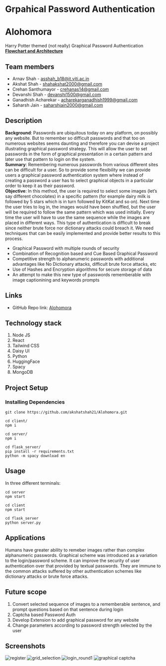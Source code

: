 # Grpahical Password Authentication

# Alohomora
Harry Potter themed (not really) Graphical Password Authentication  
**[Flowchart and Architecture](https://whimsical.com/getting-started-boards-LARZb8hL94L9b6R1s1JPb2)**

## Team members
* Arnav Shah - asshah_b18@it.vjti.ac.in
* Akshat Shah - shahakshat2000@gmail.com
* Crehan Santhumayor - crehanas14@gmail.com
* Devanshi Shah - devanshi1500@gmail.com
* Ganadhish Acharekar - acharekarganadhish1999@gmail.com
* Saharsh Jain - saharshjain2000@gmail.com


## Description
**Background**: Passwords are ubiquitous today on any platform, on possibly any website. But to remember so difficult passwords and that too on numerous websites seems daunting and therefore you can devise a project illustrating graphical password strategy. This will allow the user to set passwords in the form of graphical presentation in a certain pattern and later use that pattern to login on the system.   
**Summary**: Remembering numerous passwords from various different sites can be difficult for a user. So to provide some flexibility we can provide users a graphical password authentication system where instead of creating a password a user has to select graphical objects in a particular order to keep it as their password.   
**Objective**: In this method, the user is required to select some images (let’s say different chocolates) in a specific pattern (for example dairy milk is followed by 5 stars which is in turn followed by KitKat and so on). Next time the user tries to log in, the images would have been shuffled, but the user will be required to follow the same pattern which was used initially. Every time the user will have to use the same sequence while the images are placed in different ways. This type of authentication is difficult to break since neither brute force nor dictionary attacks could breach it. We need techniques that can be easily implemented and provide better results to this process.  

* Graphical Password with multiple rounds of security
* Combination of Recognition based and Cue Based Graphical Password
* Competitive strength to alphanumeric passwords with additional advantages like No Dictionary attacks, difficult brute force attacks, etc
* Use of Hashes and Encryption algorithms for secure storage of data
* An attempt to make this new type of passwords rememberable with image captionining and keywords prompts


## Links
* GitHub Repo link: [Alohomora](https://github.com/akshatshah21/Alohomora/)

## Technology stack

1. Node JS
2. React
3. Tailwind CSS
4. Daisy UI
5. Python
6. HuggingFace
7. Spacy
8. MongoDB

## Project Setup

### Installing Dependencies
```
git clone https://github.com/akshatshah21/Alohomora.git

cd client/
npm i

cd server/
npm i

cd flask_server/
pip install -r requirements.txt
python -m spacy download en
```

## Usage
In three different terminals:

```
cd server
npm start
```

```
cd client
npm start
```

```
cd flask_server
python server.py
```

## Applications
Humans have greater ability to remeber images rather than complex alphanumeric passwords. Graphical scheme was introduced as a variation to the login/password scheme. It can improve the security of user
authentication over that provided by textual passwords. They are immune to the common attacks suffered by other authentication schemes like dictionary attacks or brute force attacks.

## Future scope
1. Convert selected sequence of images to a rememberable sentence, and prompt questions based on that sentence during login
2. Captcha based Password Auth
3. Develop Extension to add graphical password for any website
4. Change parameters according to password strength selected by the user

## Screenshots

![register](assets/register)
![grid_selection](assets/grid_selection)
![login_round1](assets/login_round1)
![graphical captcha](assets/graphical_captcha)
